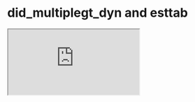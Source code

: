 # did_multiplegt_dyn and esttab


<p>
  <iframe src="https://github.com/chaisemartinPackages/did_multiplegt_dyn/blob/main/vignettes/assets/reg1.pdf">
</p>